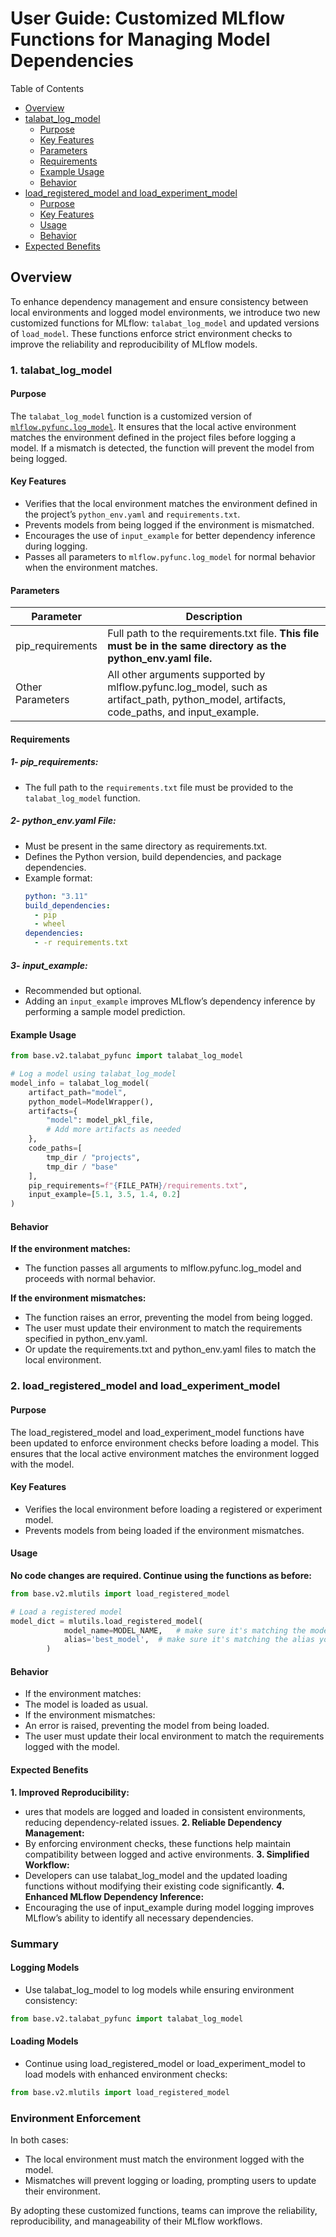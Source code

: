 # User Guide: Customized MLflow Functions for Managing Model Dependencies

Table of Contents

- [Overview](#overview)
- [talabat_log_model](#1-talabat_log_model)
  - [Purpose](#purpose)
  - [Key Features](#key-features)
  - [Parameters](#parameters)
  - [Requirements](#requirements)
  - [Example Usage](#example-usage)
  - [Behavior](#behavior)
- [load_registered_model and load_experiment_model](#2-load_registered_model-and-load_experiment_model)
  - [Purpose](#purpose-1)
  - [Key Features](#key-features-1)
  - [Usage](#usage)
  - [Behavior](#behavior-1)
- [Expected Benefits](#expected-benefits)

## Overview

To enhance dependency management and ensure consistency between local environments and logged model environments, we introduce two new customized functions for MLflow: `talabat_log_model` and updated versions of `load_model`. These functions enforce strict environment checks to improve the reliability and reproducibility of MLflow models.

### 1. talabat_log_model

#### Purpose

The `talabat_log_model` function is a customized version of [`mlflow.pyfunc.log_model`](https://mlflow.org/docs/latest/python_api/mlflow.pyfunc.html#mlflow.pyfunc.log_model). It ensures that the local active environment matches the environment defined in the project files before logging a model. If a mismatch is detected, the function will prevent the model from being logged.

#### Key Features

- Verifies that the local environment matches the environment defined in the project’s `python_env.yaml` and `requirements.txt`.
- Prevents models from being logged if the environment is mismatched.
- Encourages the use of `input_example` for better dependency inference during logging.
- Passes all parameters to `mlflow.pyfunc.log_model` for normal behavior when the environment matches.

#### Parameters


Parameter | 	Description 
--- | ---
pip_requirements| 		Full path to the requirements.txt file. **This file must be in the same directory as the python_env.yaml file.**
Other Parameters| 		All other arguments supported by mlflow.pyfunc.log_model, such as artifact_path, python_model, artifacts, code_paths, and input_example.


#### Requirements

##### 1- pip_requirements:
- The full path to the `requirements.txt` file must be provided to the `talabat_log_model` function.


##### 2-  python_env.yaml File:
  - Must be present in the same directory as requirements.txt.
  - Defines the Python version, build dependencies, and package dependencies.
  - Example format:
    ``` yaml
    python: "3.11"
    build_dependencies:
      - pip
      - wheel
    dependencies:
      - -r requirements.txt
    ```


##### 3- input_example:

 - Recommended but optional.
 - Adding an `input_example` improves MLflow’s dependency inference by performing a sample model prediction.

#### Example Usage

``` python
from base.v2.talabat_pyfunc import talabat_log_model

# Log a model using talabat_log_model
model_info = talabat_log_model(
    artifact_path="model",
    python_model=ModelWrapper(),
    artifacts={
        "model": model_pkl_file,
        # Add more artifacts as needed
    },
    code_paths=[
        tmp_dir / "projects",
        tmp_dir / "base"
    ],
    pip_requirements=f"{FILE_PATH}/requirements.txt",
    input_example=[5.1, 3.5, 1.4, 0.2]
)
```

#### Behavior

**If the environment matches:**
  - The function passes all arguments to mlflow.pyfunc.log_model and proceeds with normal behavior.

**If the environment mismatches:**
  - The function raises an error, preventing the model from being logged.
  - The user must update their environment to match the requirements specified in python_env.yaml.
  - Or update the requirements.txt and python_env.yaml files to match the local environment.




### 2. load_registered_model and load_experiment_model

#### Purpose

The load_registered_model and load_experiment_model functions have been updated to enforce environment checks before loading a model. This ensures that the local active environment matches the environment logged with the model.

#### Key Features

- Verifies the local environment before loading a registered or experiment model.
- Prevents models from being loaded if the environment mismatches.

#### Usage

**No code changes are required. Continue using the functions as before:**

``` python
from base.v2.mlutils import load_registered_model

# Load a registered model
model_dict = mlutils.load_registered_model(
            model_name=MODEL_NAME,   # make sure it's matching the model name you set on mlflow server
            alias='best_model',  # make sure it's matching the alias you set on mlflow server
        )
```

#### Behavior

- If the environment matches:
- The model is loaded as usual.
- If the environment mismatches:
- An error is raised, preventing the model from being loaded.
- The user must update their local environment to match the requirements logged with the model.

#### Expected Benefits

**1. Improved Reproducibility:**
   - ures that models are logged and loaded in consistent environments, reducing dependency-related issues.
**2. Reliable Dependency Management:**
   - By enforcing environment checks, these functions help maintain compatibility between logged and active environments.
**3. Simplified Workflow:**
   - Developers can use talabat_log_model and the updated loading functions without modifying their existing code significantly. 
**4. Enhanced MLflow Dependency Inference:**
   - Encouraging the use of input_example during model logging improves MLflow’s ability to identify all necessary dependencies.

### Summary

#### Logging Models

- Use talabat_log_model to log models while ensuring environment consistency:
``` python
from base.v2.talabat_pyfunc import talabat_log_model
```

#### Loading Models

- Continue using load_registered_model or load_experiment_model to load models with enhanced environment checks:

``` python
from base.v2.mlutils import load_registered_model
```

### Environment Enforcement

In both cases:

- The local environment must match the environment logged with the model.
- Mismatches will prevent logging or loading, prompting users to update their environment.

By adopting these customized functions, teams can improve the reliability, reproducibility, and manageability of their MLflow workflows.